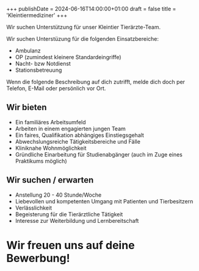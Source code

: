 +++
publishDate = 2024-06-16T14:00:00+01:00
draft = false
title = 'Kleintiermediziner'
+++

Wir suchen Unterstützung für unser Kleintier Tierärzte-Team.

<!-- more -->
Wir suchen Unterstüzung für die folgenden Einsatzbereiche:

- Ambulanz
- OP (zumindest kleinere Standardeingriffe)
- Nacht- bzw Notdienst
- Stationsbetreuung

Wenn die folgende Beschreibung auf dich zutrifft, melde dich doch per Telefon, E-Mail oder persönlich vor Ort.

## Wir bieten

- Ein familiäres Arbeitsumfeld
- Arbeiten in einem engagierten jungen Team
- Ein faires, Qualifikation abhängiges Einstiegsgehalt
- Abwechslungsreiche Tätigkeitsbereiche und Fälle
- Kliniknahe Wohnmöglichkeit
- Gründliche Einarbeitung für Studienabgänger (auch im Zuge eines Praktikums möglich)

## Wir suchen / erwarten

- Anstellung 20 - 40 Stunde/Woche
- Liebevollen und kompetenten Umgang mit Patienten und Tierbesitzern
- Verlässlichkeit
- Begeisterung für die Tierärztliche Tätigkeit
- Interesse zur Weiterbildung und Lernbereitschaft

# Wir freuen uns auf deine Bewerbung!
